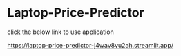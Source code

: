 # Laptop-Price-Predictor
click the below link to use application 

 <url> https://laptop-price-predictor-j4wav8vu2ah.streamlit.app/
